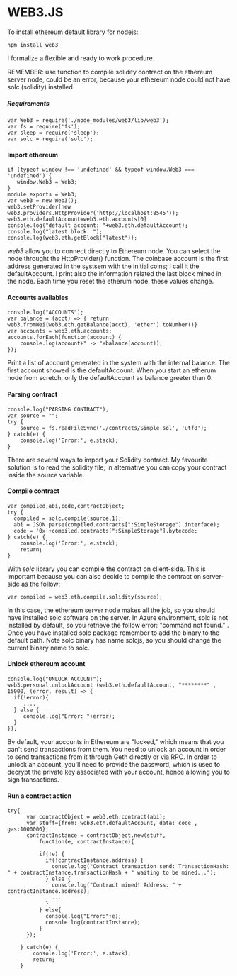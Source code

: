 # WEB3.JS


To install ethereum default library for nodejs:
```
npm install web3
```

I formalize a flexible and ready to work procedure.

REMEMBER: use function to compile solidity contract on the ethereum server node, could be an error, because your ethereum node could not have solc (solidity) installed


##### Requirements
```
var Web3 = require('./node_modules/web3/lib/web3');
var fs = require('fs');
var sleep = require('sleep');
var solc = require('solc');
```

#### Import ethereum

```
if (typeof window !== 'undefined' && typeof window.Web3 === 'undefined') {
   window.Web3 = Web3;
}
module.exports = Web3;
var web3 = new Web3();
web3.setProvider(new web3.providers.HttpProvider('http://localhost:8545'));
web3.eth.defaultAccount=web3.eth.accounts[0]
console.log("default account: "+web3.eth.defaultAccount);
console.log("latest block: ");
console.log(web3.eth.getBlock("latest"));
```
*web3* allow you to connect directly to Ethereum node. You can select the node throught the HttpProvider() function.
The coinbase account is the first address generated in the systsem with the initial coins; I call it the defaultAccount.
I print also the information related the last block mined in the node. Each time you reset the etherum node, these values change.

#### Accounts availables
```
console.log("ACCOUNTS");
var balance = (acct) => { return web3.fromWei(web3.eth.getBalance(acct), 'ether').toNumber()}
var accounts = web3.eth.accounts;
accounts.forEach(function(account) {
    console.log(account+" -> "+balance(account));
});
```
Print a list of account generated in the system with the internal balance. The first account showed is the defaultAccount. When you start an etherum node from scretch, only the defaultAccount as balance greeter than 0.

#### Parsing contract
```
console.log("PARSING CONTRACT");
var source = "";
try {
    source = fs.readFileSync('./contracts/Simple.sol', 'utf8');
} catch(e) {
    console.log('Error:', e.stack);
}
```
There are several ways to import your Solidity contract. My favourite solution is to read the solidity file; in alternative you can copy your contract inside the source variable.

#### Compile contract
``` 
var compiled,abi,code,contractObject;
try {
  compiled = solc.compile(source,1);
  abi = JSON.parse(compiled.contracts[":SimpleStorage"].interface);
  code = '0x'+compiled.contracts[":SimpleStorage"].bytecode;
} catch(e) {
    console.log('Error:', e.stack);
    return;
}
```
With *solc* library you can compile the contract on client-side. This is important because you can also decide to compile the contract on server-side as the follow:
```
var compiled = web3.eth.compile.solidity(source);
```
In this case, the ethereum server node makes all the job, so you should have installed solc software on the server. In Azure environment, solc is not installed by default, so you retrieve the follow error: "command not found." . Once you have installed solc package remember to add the binary to the default path. Note solc binary has name solcjs, so you should change the current binary name to solc.

#### Unlock ethereum account
```
console.log("UNLOCK ACCOUNT");
web3.personal.unlockAccount (web3.eth.defaultAccount, "********" , 15000, (error, result) => {
  if(!error){
     ....
  } else {
     console.log("Error: "+error);
  }
});
```
By default, your accounts in Ethereum are "locked," which means that you can't send transactions from them. You need to unlock an account in order to send transactions from it through Geth directly or via RPC. In order to unlock an account, you'll need to provide the password, which is used to decrypt the private key associated with your account, hence allowing you to sign transactions.

#### Run a contract action
```
try{
      var contractObject = web3.eth.contract(abi);
      var stuff={from: web3.eth.defaultAccount, data: code , gas:1000000};
      contractInstance = contractObject.new(stuff,
          function(e, contractInstance){

          if(!e) {
            if(!contractInstance.address) {
              console.log("Contract transaction send: TransactionHash: " + contractInstance.transactionHash + " waiting to be mined...");
            } else {
              console.log("Contract mined! Address: " + contractInstance.address);
              ...
            }
          } else{
            console.log("Error:"+e);
            console.log(contractInstance);
          }
      });

    } catch(e) {
        console.log('Error:', e.stack);
        return;
    }
```
